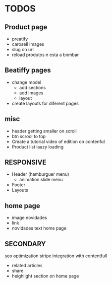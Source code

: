 TODOS
=====

Product page
------------

* preatify
* carosell images
* slug on url
* reload produtos n esta a bombar

Beatiffy pages
--------------

* change model
  * add sections
  * add images
  * layout
* create layouts for diferent pages

misc
-----

* header getting smaller on scroll
* btn scrool to top
* Create a tutorial video of edition on contenful
* Product list  laazy loading

RESPONSIVE
----------

* Header (hamburguer menu)
  - animation slide menu
* Footer
* Layouts

home page
---------

* image novidades
* link
* novidades text home page


SECONDARY
---------

seo optimization
stripe integration with contentfull


* related articles
* share
* heighlight section on home page
